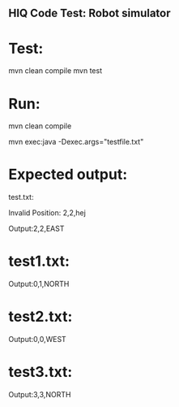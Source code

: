 ## HIQ Code Test: Robot simulator

# Test:
mvn clean compile
mvn test

# Run:
mvn clean compile

mvn exec:java -Dexec.args="testfile.txt"

# Expected output:
test.txt: 

Invalid Position: 2,2,hej

Output:2,2,EAST

# test1.txt:
Output:0,1,NORTH

# test2.txt:
Output:0,0,WEST

# test3.txt:
Output:3,3,NORTH
